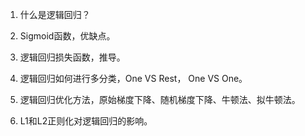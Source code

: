 1. 什么是逻辑回归？

   

2. Sigmoid函数，优缺点。

3. 逻辑回归损失函数，推导。

4. 逻辑回归如何进行多分类，One VS Rest， One VS One。

5. 逻辑回归优化方法，原始梯度下降、随机梯度下降、牛顿法、拟牛顿法。

6. L1和L2正则化对逻辑回归的影响。